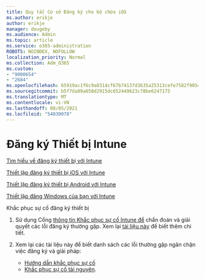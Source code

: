 ```yaml
---
title: Quy tắc Cơ sở Đăng ký cho bộ chứa iOS
ms.author: erikje
author: erikje
manager: dougeby
ms.audience: Admin
ms.topic: article
ms.service: o365-administration
ROBOTS: NOINDEX, NOFOLLOW
localization_priority: Normal
ms.collection: Adm_O365
ms.custom:
- "9000654"
- "2684"
ms.openlocfilehash: 65919ac1f6c9a0314cf67b74137d3635a25313cefe7582f905466e2e31387842
ms.sourcegitcommit: b5f7da89a650d2915dc652449623c78be6247175
ms.translationtype: MT
ms.contentlocale: vi-VN
ms.lasthandoff: 08/05/2021
ms.locfileid: "54030078"
---
```

# <a name="intune-device-enrollment"></a>Đăng ký Thiết bị Intune

[Tìm hiểu về đăng ký thiết bị với Intune](https://docs.microsoft.com/intune/enrollment/device-enrollment)

[Thiết lập đăng ký thiết bị iOS với Intune](https://docs.microsoft.com/intune/enrollment/ios-enroll)

[Thiết lập đăng ký thiết bị Android với Intune](https://docs.microsoft.com/intune/android-enroll)

[Thiết lập đăng Windows của bạn với Intune](https://docs.microsoft.com/intune/windows-enroll)

Khắc phục sự cố đăng ký thiết bị

1. Sử dụng Cổng [thông tin Khắc phục sự cố Intune để](https://devicemanagement.microsoft.com/#blade/Microsoft_Intune_DeviceSettings/TroubleshootBlade) chẩn đoán và giải quyết các lỗi đăng ký thường gặp. Xem lại [tài liệu này](https://docs.microsoft.com/intune/help-desk-operators) để biết thêm chi tiết.

2. Xem lại các tài liệu này để biết danh sách các lỗi thường gặp ngăn chặn việc đăng ký và giải pháp:
    - [Hướng dẫn khắc phục sự cố](https://support.microsoft.com/help/4469913/troubleshooting-windows-device-enrollment-problems-in-microsoft-intune)
    - [Khắc phục sự cố tài nguyên](https://docs.microsoft.com/intune/troubleshoot-device-enrollment-in-intune).
